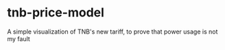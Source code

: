 # tnb-price-model
A simple visualization of TNB's new tariff, to prove that power usage is not my fault
